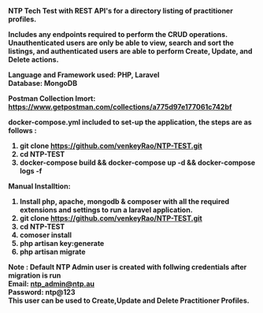 <strong>
NTP Tech Test with REST API's for a directory listing of practitioner profiles.<br />

Includes any endpoints required to perform the CRUD operations.<br />
Unauthenticated users are only be able to view, search and sort the listings, and authenticated users are able to perform
Create, Update, and Delete actions.<br />

Language and Framework used: PHP, Laravel<br />
Database: MongoDB  <br />

Postman Collection Imort: https://www.getpostman.com/collections/a775d97e177061c742bf <br/>

docker-compose.yml included to set-up the application, the steps are as follows :<br />

1. git clone https://github.com/venkeyRao/NTP-TEST.git<br />
2. cd NTP-TEST<br />
3. docker-compose build && docker-compose up -d && docker-compose logs -f<br />
 
Manual Installtion:
1. Install php, apache, mongodb & composer with all the required extensions and settings to run a laravel application.<br />
2. git clone https://github.com/venkeyRao/NTP-TEST.git<br />
3. cd NTP-TEST<br />
4. comoser install
5. php artisan key:generate
5. php artisan migrate

Note : Default NTP Admin user is created with follwing credentials after migration is run</br>
Email: ntp_admin@ntp.au</br>
Password: ntp@123</br>
This user can be used to Create,Update and Delete Practitioner Profiles.</br>

</strong>
